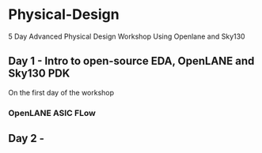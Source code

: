 # Physical-Design
5 Day Advanced Physical Design Workshop Using Openlane and Sky130
## Day 1 - Intro to open-source EDA, OpenLANE and Sky130 PDK
On the first day of the workshop
### OpenLANE ASIC FLow
## Day 2 - 

